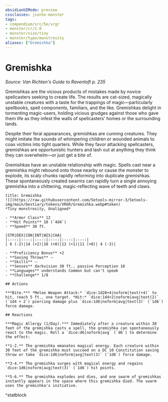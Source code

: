```yaml
---
obsidianUIMode: preview
cssclasses: json5e-monster
tags:
- compendium/src/5e/vrgr
- monster/cr/1-8
- monster/size/tiny
- monster/type/monstrosity
aliases: ["Gremishka"]
---
```

# Gremishka
*Source: Van Richten's Guide to Ravenloft p. 235*  

Gremishkas are the vicious products of mistakes made by novice spellcasters seeking to create life. The results are cat-sized, magically unstable creatures with a taste for the trappings of magic—particularly spellbooks, spell components, familiars, and the like. Gremishkas delight in tormenting magic-users, holding vicious grudges against those who gave them life as they infest the walls of spellcasters' homes or the surrounding lands.

Despite their feral appearances, gremishkas are cunning creatures. They might imitate the sounds of whimpering children or wounded animals to coax victims into tight quarters. While they favor attacking spellcasters, gremishkas are opportunistic hunters and lash out at anything they think they can overwhelm—or just get a bite of.

Gremishkas have an unstable relationship with magic. Spells cast near a gremishka might rebound onto those nearby or cause the monster to explode, its scaly chunks rapidly reforming into duplicate gremishkas. These spontaneously created swarms can rapidly turn a single annoying gremishka into a chittering, magic-reflecting wave of teeth and claws.

```ad-statblock
title: Gremishka
![](https://raw.githubusercontent.com/5etools-mirror-3/5etools-img/main/bestiary/tokens/VRGR/Gremishka.webp#token)
*Tiny monstrosity, Unaligned*

- **Armor Class** 12
- **Hit Points** 10 (`4d4`)
- **Speed** 30 ft.

|STR|DEX|CON|INT|WIS|CHA|
|:---:|:---:|:---:|:---:|:---:|:---:|
| 6 (-2)|14 (+2)|10 (+0)|12 (+1)|11 (+0)| 4 (-3)|

- **Proficiency Bonus** +2
- **Saving Throws** ⏤
- **Skills** ⏤
- **Senses** darkvision 30 ft., passive Perception 10
- **Languages** understands Common but can't speak
- **Challenge** 1/8

## Actions

***Bite.*** *Melee Weapon Attack:* `dice:1d20+4|noform|text(+4)` to hit, reach 5 ft., one target. *Hit:* `dice:1d4+2|noform|avg|text(2)` (`1d4 + 2`) piercing damage plus `dice:1d6|noform|avg|text(3)` (`1d6`) force damage.

## Reactions

***Magic Allergy (1/Day).*** Immediately after a creature within 30 feet of the gremishka casts a spell, the gremishka can spontaneously react to the magic. Roll a `dice:d6|noform|avg` (`d6`) to determine the effect:

**1-2.** The gremishka emanates magical energy. Each creature within 30 feet of the gremishka must succeed on a DC 10 Constitution saving throw or take `dice:1d6|noform|avg|text(3)` (`1d6`) force damage.

**3-4.** The gremishka surges with magical energy and regains `dice:1d6|noform|avg|text(3)` (`1d6`) hit points.

**5-6.** The gremishka explodes and dies, and one swarm of gremishkas instantly appears in the space where this gremishka died. The swarm uses the gremishka's initiative.
```
^statblock
